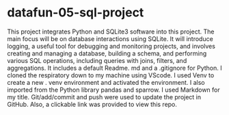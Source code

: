# datafun-05-sql-project
This project integrates Python and SQLite3 software into this project. The main focus will be on database interactions using SQLite. It will introduce logging, a useful tool for debugging and monitoring projects, and involves creating and managing a database, building a schema, and performing various SQL operations, including queries with joins, filters, and aggregations.
It includes a default Readme. md and a .gitignore for Python. 
I cloned the respiratory down to my machine using VScode.  I used Venv to create a new . venv environment and activated the environment. I also imported from the Python library pandas and sparrow. I used Markdown for my title. Git/add/commit and push were used to update the project in GitHub.  Also, a clickable link was provided to view this repo.

